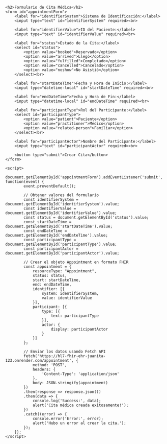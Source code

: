 <!DOCTYPE html>
<html lang="es">
<head>
    <meta charset="UTF-8">
    <meta name="viewport" content="width=device-width, initial-scale=1.0">
    <title>Crear Cita Médica (Appointment)</title>
</head>
<body>

    <h2>Formulario de Cita Médica</h2>
    <form id="appointmentForm">
        <label for="identifierSystem">Sistema de Identificación:</label>
        <input type="text" id="identifierSystem" required><br>

        <label for="identifierValue">ID del Paciente:</label>
        <input type="text" id="identifierValue" required><br>

        <label for="status">Estado de la Cita:</label>
        <select id="status">
            <option value="booked">Reservado</option>
            <option value="arrived">Llegó</option>
            <option value="fulfilled">Completado</option>
            <option value="cancelled">Cancelado</option>
            <option value="noshow">No Asistió</option>
        </select><br>

        <label for="startDateTime">Fecha y Hora de Inicio:</label>
        <input type="datetime-local" id="startDateTime" required><br>

        <label for="endDateTime">Fecha y Hora de Fin:</label>
        <input type="datetime-local" id="endDateTime" required><br>

        <label for="participantType">Rol del Participante:</label>
        <select id="participantType">
            <option value="patient">Paciente</option>
            <option value="practitioner">Médico</option>
            <option value="related-person">Familiar</option>
        </select><br>

        <label for="participantActor">Nombre del Participante:</label>
        <input type="text" id="participantActor" required><br>

        <button type="submit">Crear Cita</button>
    </form>

    <script>
        document.getElementById('appointmentForm').addEventListener('submit', function(event) {
            event.preventDefault();

            // Obtener valores del formulario
            const identifierSystem = document.getElementById('identifierSystem').value;
            const identifierValue = document.getElementById('identifierValue').value;
            const status = document.getElementById('status').value;
            const startDateTime = document.getElementById('startDateTime').value;
            const endDateTime = document.getElementById('endDateTime').value;
            const participantType = document.getElementById('participantType').value;
            const participantActor = document.getElementById('participantActor').value;

            // Crear el objeto Appointment en formato FHIR
            const appointment = {
                resourceType: "Appointment",
                status: status,
                start: startDateTime,
                end: endDateTime,
                identifier: [{
                    system: identifierSystem,
                    value: identifierValue
                }],
                participant: [{
                    type: [{
                        text: participantType
                    }],
                    actor: {
                        display: participantActor
                    }
                }]
            };

            // Enviar los datos usando Fetch API
            fetch('https://hl7-fhir-ehr-juanita-123.onrender.com/appointment', {
                method: 'POST',
                headers: {
                    'Content-Type': 'application/json'
                },
                body: JSON.stringify(appointment)
            })
            .then(response => response.json())
            .then(data => {
                console.log('Success:', data);
                alert('Cita médica creada exitosamente!');
            })
            .catch((error) => {
                console.error('Error:', error);
                alert('Hubo un error al crear la cita.');
            });
        });
    </script>

</body>
</html>
